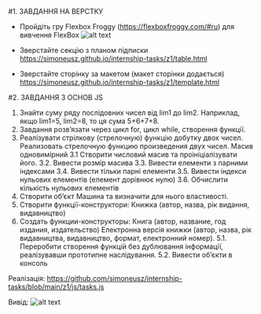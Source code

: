 #1. ЗАВДАННЯ НА ВЕРСТКУ
- Пройдіть гру Flexbox Froggy (https://flexboxfroggy.com/#ru) для
вивчення FlexBox
![alt text](https://i.imgur.com/Pbcbtdy.png)
- Зверстайте секцію з планом підписки
https://simoneusz.github.io/internship-tasks/z1/table.html

- Зверстайте сторінку за макетом (макет сторінки додається)
https://simoneusz.github.io/internship-tasks/z1/template.html

#2. ЗАВДАННЯ З ОСНОВ JS
1. Знайти суму ряду послідовних чисел від lim1 до lim2. Наприклад, якщо lim1=5, lim2=8,
то ця сума 5+6+7+8.
2. Завдання розв’язати через цикл for, цикл while, створення функції.
3. Реалізувати стрілкову (стрелочную) функцію добутку двох чисел. Реализовать
стрелочную функцию произведения двух чисел.
Масив одновимірний
3.1 Створити числовий масив та проініціалізувати його.
3.2. Вивести розмір масива
3.3. Вивести елементи з парними індексами
3.4. Вивести тільки парні елементи
3.5. Вивести індекси нульових елементів (елемент дорівнює нулю)
3.6. Обчислити кількість нульових елементів
4. Створити об’єкт Машина та визначити для нього властивості.
5. Створити функції-конструктори: Книжка (автор, назва, рік видання, видавництво)
5. Создать функции-конструкторы: Книга (автор, название, год издания, издательство)
Електронна версія книжки (автор, назва, рік видавництва, видавництво, формат,
електронний номер).
5.1. Переробити створення функцій без дублювання інформації, реалізувавши
прототипне наслідування.
5.2. Вивести об’єкти в консоль

Реалізація: https://github.com/simoneusz/internship-tasks/blob/main/z1/js/tasks.js

Вивід: 
![alt text](https://i.imgur.com/kJl5L4V.png)
